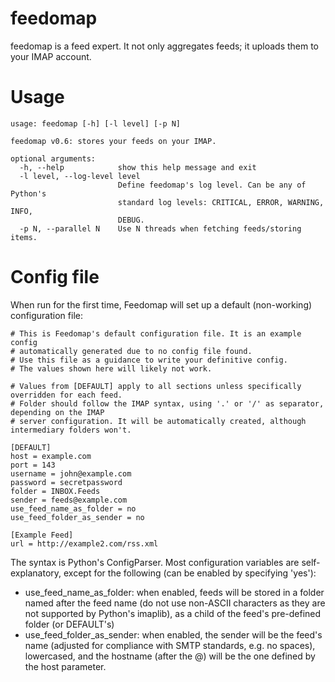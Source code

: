 feedomap
========

feedomap is a feed expert. It not only aggregates feeds; it uploads them to your IMAP account.

Usage
=====
~~~
usage: feedomap [-h] [-l level] [-p N]

feedomap v0.6: stores your feeds on your IMAP.

optional arguments:
  -h, --help            show this help message and exit
  -l level, --log-level level
                        Define feedomap's log level. Can be any of Python's
                        standard log levels: CRITICAL, ERROR, WARNING, INFO,
                        DEBUG.
  -p N, --parallel N    Use N threads when fetching feeds/storing items.
~~~

Config file
===========

When run for the first time, Feedomap will set up a default (non-working) configuration file:

~~~
# This is Feedomap's default configuration file. It is an example config 
# automatically generated due to no config file found.
# Use this file as a guidance to write your definitive config.
# The values shown here will likely not work.

# Values from [DEFAULT] apply to all sections unless specifically overridden for each feed.
# Folder should follow the IMAP syntax, using '.' or '/' as separator, depending on the IMAP
# server configuration. It will be automatically created, although intermediary folders won't.

[DEFAULT]
host = example.com
port = 143
username = john@example.com
password = secretpassword
folder = INBOX.Feeds
sender = feeds@example.com
use_feed_name_as_folder = no
use_feed_folder_as_sender = no

[Example Feed]
url = http://example2.com/rss.xml
~~~

The syntax is Python's ConfigParser. Most configuration variables are self-explanatory,
except for the following (can be enabled by specifying 'yes'):

* use_feed_name_as_folder: when enabled, feeds will be stored in a folder named
  after the feed name (do not use non-ASCII characters as they are not supported
  by Python's imaplib), as a child of the feed's pre-defined folder (or DEFAULT's)
* use_feed_folder_as_sender: when enabled, the sender will be the feed's name
  (adjusted for compliance with SMTP standards, e.g. no spaces), lowercased, and
  the hostname (after the @) will be the one defined by the host parameter.